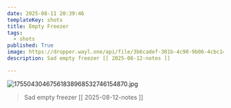 ```yaml
---
date: 2025-08-11 20:39:46
templateKey: shots
title: Empty Freezer
tags:
  - shots
published: True
image: https://dropper.wayl.one/api/file/3b6cadef-301b-4c90-9b06-4cbc1405bced.jpg
description: Sad empty freezer [[ 2025-08-12-notes ]]

---
```


![17550430467561838968532746154870.jpg](https://dropper.wayl.one/api/file/3b6cadef-301b-4c90-9b06-4cbc1405bced.jpg)

> Sad empty freezer [[ 2025-08-12-notes ]]
